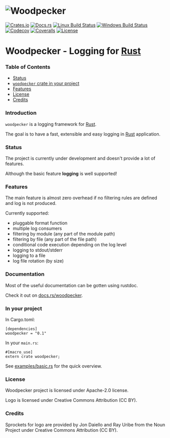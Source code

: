 # ![Woodpecker](https://cdn.rawgit.com/niamster/woodpecker/master/logo/woodpecker.png)

[![Crates.io](https://img.shields.io/crates/v/woodpecker.svg)](https://crates.io/crates/woodpecker)
[![Docs.rs](https://docs.rs/woodpecker/badge.svg)](https://docs.rs/woodpecker)
[![Linux Build Status](https://travis-ci.org/niamster/woodpecker.svg?branch=master)](https://travis-ci.org/niamster/woodpecker)
[![Windows Build Status](https://ci.appveyor.com/api/projects/status/ljd6pkh8fsx7oh7a/branch/master?svg=true)](https://ci.appveyor.com/project/niamster/woodpecker)
[![Codecov](https://codecov.io/gh/niamster/woodpecker/branch/master/graph/badge.svg)](https://codecov.io/gh/niamster/woodpecker)
[![Coveralls](https://coveralls.io/repos/github/niamster/woodpecker/badge.svg?branch=master)](https://coveralls.io/github/niamster/woodpecker?branch=master)
[![License](https://img.shields.io/crates/l/woodpecker.svg)](https://opensource.org/licenses/Apache-2.0)

# Woodpecker - Logging for [Rust][rust]

### Table of Contents

* [Status](#status)
* [`woodpecker` crate in your project](#in-your-project)
* [Features](#features)
* [License](#license)
* [Credits](#credits)

### Introduction

`woodpecker` is a logging framework for [Rust][rust].

The goal is to have a fast, extensible and easy logging in [Rust][rust] application.

[rust]: http://rust-lang.org

### Status

The project is currently under development and doesn't provide a lot of features.

Although the basic feature **logging** is well supported!

### Features
The main feature is almost zero overhead if no filtering rules are defined and log is not produced.

Currently supported:
* pluggable format function
* multiple log consumers
* filtering by module (any part of the module path)
* filtering by file (any part of the file path)
* conditional code execution depending on the log level
* logging to stdout/stderr
* logging to a file
* log file rotation (by size)

### Documentation

Most of the useful documentation can be gotten using rustdoc.

Check it out on [docs.rs/woodpecker](https://docs.rs/woodpecker).

### In your project

In Cargo.toml:

```
[dependencies]
woodpecker = "0.1"
```

In your `main.rs`:

```
#[macro_use]
extern crate woodpecker;
```

See [examples/basic.rs](https://github.com/niamster/woodpecker/blob/master/examples/basic.rs) for the quick overview.

### License
Woodpecker project is licensed under Apache-2.0 license.

Logo is licensed under Creative Commons Attribution (CC BY).

### Credits
Sprockets for logo are provided by Jon Daiello and Ray Uribe from the Noun Project under Creative Commons Attribution (CC BY).

